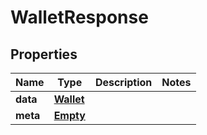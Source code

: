 
# WalletResponse

## Properties
Name | Type | Description | Notes
------------ | ------------- | ------------- | -------------
**data** | [**Wallet**](Wallet.md) |  | 
**meta** | [**Empty**](Empty.md) |  | 



